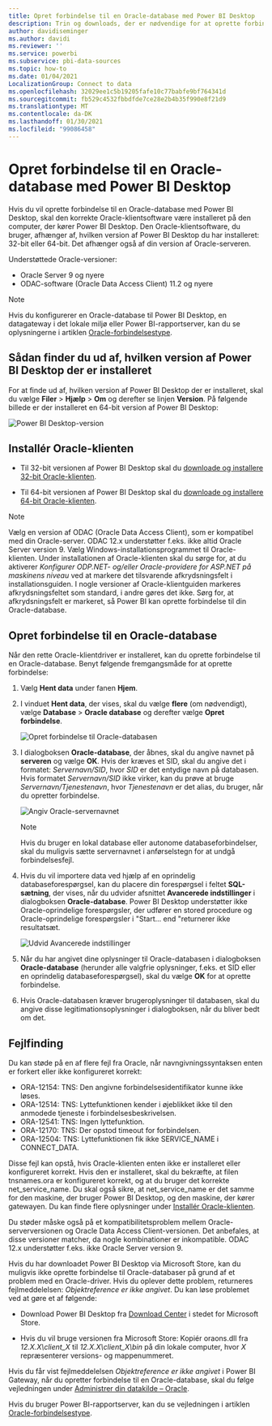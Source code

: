 ```yaml
---
title: Opret forbindelse til en Oracle-database med Power BI Desktop
description: Trin og downloads, der er nødvendige for at oprette forbindelse mellem Oracle og Power BI Desktop
author: davidiseminger
ms.author: davidi
ms.reviewer: ''
ms.service: powerbi
ms.subservice: pbi-data-sources
ms.topic: how-to
ms.date: 01/04/2021
LocalizationGroup: Connect to data
ms.openlocfilehash: 32029ee1c5b19205fafe10c77babfe9bf764341d
ms.sourcegitcommit: fb529c4532fbbdfde7ce28e2b4b35f990e8f21d9
ms.translationtype: MT
ms.contentlocale: da-DK
ms.lasthandoff: 01/30/2021
ms.locfileid: "99086458"
---
```

# <a name="connect-to-an-oracle-database-with-power-bi-desktop"></a>Opret forbindelse til en Oracle-database med Power BI Desktop
Hvis du vil oprette forbindelse til en Oracle-database med Power BI Desktop, skal den korrekte Oracle-klientsoftware være installeret på den computer, der kører Power BI Desktop. Den Oracle-klientsoftware, du bruger, afhænger af, hvilken version af Power BI Desktop du har installeret: 32-bit eller 64-bit. Det afhænger også af din version af Oracle-serveren.

Understøttede Oracle-versioner: 
- Oracle Server 9 og nyere
- ODAC-software (Oracle Data Access Client) 11.2 og nyere

> [!NOTE]
> Hvis du konfigurerer en Oracle-database til Power BI Desktop, en datagateway i det lokale miljø eller Power BI-rapportserver, kan du se oplysningerne i artiklen [Oracle-forbindelsestype](/sql/reporting-services/report-data/oracle-connection-type-ssrs). 


## <a name="determining-which-version-of-power-bi-desktop-is-installed"></a>Sådan finder du ud af, hvilken version af Power BI Desktop der er installeret
For at finde ud af, hvilken version af Power BI Desktop der er installeret, skal du vælge **Filer** > **Hjælp** > **Om** og derefter se linjen **Version**. På følgende billede er der installeret en 64-bit version af Power BI Desktop:

![Power BI Desktop-version](media/desktop-connect-oracle-database/connect-oracle-database_1.png)

## <a name="install-the-oracle-client"></a>Installér Oracle-klienten
- Til 32-bit versionen af Power BI Desktop skal du [downloade og installere 32-bit Oracle-klienten](https://www.oracle.com/technetwork/topics/dotnet/utilsoft-086879.html).

- Til 64-bit versionen af Power BI Desktop skal du [downloade og installere 64-bit Oracle-klienten](https://www.oracle.com/database/technologies/odac-downloads.html).

> [!NOTE]
> Vælg en version af ODAC (Oracle Data Access Client), som er kompatibel med din Oracle-server. ODAC 12.x understøtter f.eks. ikke altid Oracle Server version 9.
> Vælg Windows-installationsprogrammet til Oracle-klienten.
> Under installationen af Oracle-klienten skal du sørge for, at du aktiverer *Konfigurer ODP.NET- og/eller Oracle-providere for ASP.NET på maskinens niveau* ved at markere det tilsvarende afkrydsningsfelt i installationsguiden. I nogle versioner af Oracle-klientguiden markeres afkrydsningsfeltet som standard, i andre gøres det ikke. Sørg for, at afkrydsningsfelt er markeret, så Power BI kan oprette forbindelse til din Oracle-database.

## <a name="connect-to-an-oracle-database"></a>Opret forbindelse til en Oracle-database
Når den rette Oracle-klientdriver er installeret, kan du oprette forbindelse til en Oracle-database. Benyt følgende fremgangsmåde for at oprette forbindelse:

1. Vælg **Hent data** under fanen **Hjem**. 

2. I vinduet **Hent data**, der vises, skal du vælge **flere** (om nødvendigt), vælge **Database** > **Oracle database** og derefter vælge **Opret forbindelse**.
   
   ![Opret forbindelse til Oracle-databasen](media/desktop-connect-oracle-database/connect-oracle-database_2.png)
3. I dialogboksen **Oracle-database**, der åbnes, skal du angive navnet på **serveren** og vælge **OK**. Hvis der kræves et SID, skal du angive det i formatet: *Servernavn/SID*, hvor *SID* er det entydige navn på databasen. Hvis formatet *Servernavn/SID* ikke virker, kan du prøve at bruge *Servernavn/Tjenestenavn*, hvor *Tjenestenavn* er det alias, du bruger, når du opretter forbindelse.


   ![Angiv Oracle-servernavnet](media/desktop-connect-oracle-database/connect-oracle-database_3.png)

   > [!NOTE]
   > Hvis du bruger en lokal database eller autonome databaseforbindelser, skal du muligvis sætte servernavnet i anførselstegn for at undgå forbindelsesfejl. 
      
4. Hvis du vil importere data ved hjælp af en oprindelig databaseforespørgsel, kan du placere din forespørgsel i feltet **SQL-sætning**, der vises, når du udvider afsnittet **Avancerede indstillinger** i dialogboksen **Oracle-database**.  Power BI Desktop understøtter ikke Oracle-oprindelige forespørgsler, der udfører en stored procedure og Oracle-oprindelige forespørgsler i "Start... end "returnerer ikke resultatsæt.  
   
   ![Udvid Avancerede indstillinger](media/desktop-connect-oracle-database/connect-oracle-database_4.png)


5. Når du har angivet dine oplysninger til Oracle-databasen i dialogboksen **Oracle-database** (herunder alle valgfrie oplysninger, f.eks. et SID eller en oprindelig databaseforespørgsel), skal du vælge **OK** for at oprette forbindelse.
5. Hvis Oracle-databasen kræver brugeroplysninger til databasen, skal du angive disse legitimationsoplysninger i dialogboksen, når du bliver bedt om det.


## <a name="troubleshooting"></a>Fejlfinding

Du kan støde på en af flere fejl fra Oracle, når navngivningssyntaksen enten er forkert eller ikke konfigureret korrekt:

* ORA-12154: TNS: Den angivne forbindelsesidentifikator kunne ikke løses.
* ORA-12514: TNS: Lyttefunktionen kender i øjeblikket ikke til den anmodede tjeneste i forbindelsesbeskrivelsen.
* ORA-12541: TNS: Ingen lyttefunktion.
* ORA-12170: TNS: Der opstod timeout for forbindelsen.
* ORA-12504: TNS: Lyttefunktionen fik ikke SERVICE_NAME i CONNECT_DATA.

Disse fejl kan opstå, hvis Oracle-klienten enten ikke er installeret eller konfigureret korrekt. Hvis den er installeret, skal du bekræfte, at filen tnsnames.ora er konfigureret korrekt, og at du bruger det korrekte net_service_name. Du skal også sikre, at net_service_name er det samme for den maskine, der bruger Power BI Desktop, og den maskine, der kører gatewayen. Du kan finde flere oplysninger under [Installér Oracle-klienten](#install-the-oracle-client).

Du støder måske også på et kompatibilitetsproblem mellem Oracle-serverversionen og Oracle Data Access Client-versionen. Det anbefales, at disse versioner matcher, da nogle kombinationer er inkompatible. ODAC 12.x understøtter f.eks. ikke Oracle Server version 9.

Hvis du har downloadet Power BI Desktop via Microsoft Store, kan du muligvis ikke oprette forbindelse til Oracle-databaser på grund af et problem med en Oracle-driver. Hvis du oplever dette problem, returneres fejlmeddelelsen: *Objektreference er ikke angivet*. Du kan løse problemet ved at gøre et af følgende:

* Download Power BI Desktop fra [Download Center](https://www.microsoft.com/download/details.aspx?id=58494) i stedet for Microsoft Store.

* Hvis du vil bruge versionen fra Microsoft Store: Kopiér oraons.dll fra _12.X.X\client_X_ til _12.X.X\client_X\bin_ på din lokale computer, hvor _X_ repræsenterer versions- og mappenummeret.

Hvis du får vist fejlmeddelelsen *Objektreference er ikke angivet* i Power BI Gateway, når du opretter forbindelse til en Oracle-database, skal du følge vejledningen under [Administrer din datakilde – Oracle](service-gateway-onprem-manage-oracle.md).

Hvis du bruger Power BI-rapportserver, kan du se vejledningen i artiklen [Oracle-forbindelsestype](/sql/reporting-services/report-data/oracle-connection-type-ssrs).

